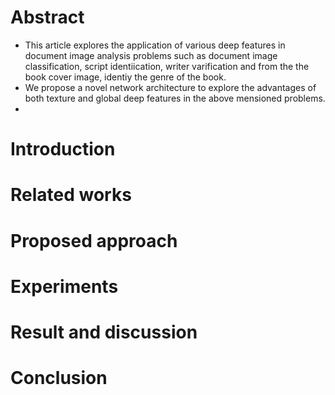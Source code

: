 # Abstract
+ This article explores the application of various deep features in document image analysis problems such as document image classification, script identiication, writer varification and from the the book cover image, identiy the genre of the book.
+ We propose a novel network architecture to explore the advantages of both texture and global deep features in the above mensioned problems.
+ 

# Introduction
# Related works
# Proposed approach
# Experiments
# Result and discussion 
# Conclusion
